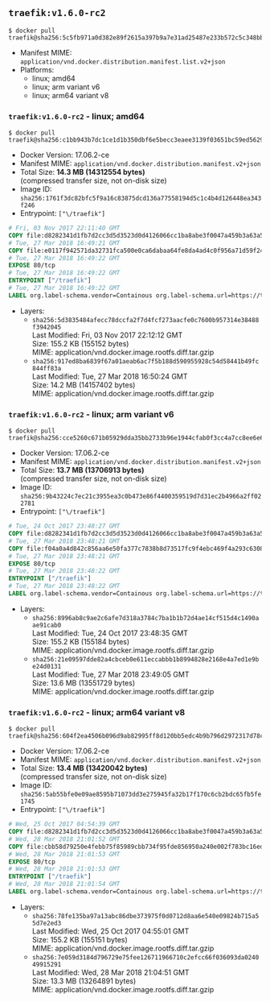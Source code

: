 ## `traefik:v1.6.0-rc2`

```console
$ docker pull traefik@sha256:5c5fb971a0d382e89f2615a397b9a7e31ad25487e233b572c5c348bb7345cfa8
```

-	Manifest MIME: `application/vnd.docker.distribution.manifest.list.v2+json`
-	Platforms:
	-	linux; amd64
	-	linux; arm variant v6
	-	linux; arm64 variant v8

### `traefik:v1.6.0-rc2` - linux; amd64

```console
$ docker pull traefik@sha256:c1bb943b7dc1ce1d1b350dbf6e5becc3eaee3139f03651bc59ed562914ee4c3d
```

-	Docker Version: 17.06.2-ce
-	Manifest MIME: `application/vnd.docker.distribution.manifest.v2+json`
-	Total Size: **14.3 MB (14312554 bytes)**  
	(compressed transfer size, not on-disk size)
-	Image ID: `sha256:1761f3dc82bfc5f9a16c83875dcd136a77558194d5c1c4b4d126448ea343f246`
-	Entrypoint: `["\/traefik"]`

```dockerfile
# Fri, 03 Nov 2017 22:11:40 GMT
COPY file:d8282341d1fb7d2cc3d5d3523d0d4126066cc1ba8abe3f0047a459b3a63a5653 in /etc/ssl/certs/ 
# Tue, 27 Mar 2018 16:49:21 GMT
COPY file:e0117f942571da32731fca500e0ca6dabaa64fe8da4ad4c0f956a71d59f245b0 in / 
# Tue, 27 Mar 2018 16:49:22 GMT
EXPOSE 80/tcp
# Tue, 27 Mar 2018 16:49:22 GMT
ENTRYPOINT ["/traefik"]
# Tue, 27 Mar 2018 16:49:22 GMT
LABEL org.label-schema.vendor=Containous org.label-schema.url=https://traefik.io org.label-schema.name=Traefik org.label-schema.description=A modern reverse-proxy org.label-schema.version=v1.6.0-rc2 org.label-schema.docker.schema-version=1.0
```

-	Layers:
	-	`sha256:5d3835484afecc78dccfa2f7d4fcf273aacfe0c7600b957314e38488f3942045`  
		Last Modified: Fri, 03 Nov 2017 22:12:12 GMT  
		Size: 155.2 KB (155152 bytes)  
		MIME: application/vnd.docker.image.rootfs.diff.tar.gzip
	-	`sha256:917ed8ba6839f67a01aeab6ac7f5b188d590955928c54d58441b49fc844ff83a`  
		Last Modified: Tue, 27 Mar 2018 16:50:24 GMT  
		Size: 14.2 MB (14157402 bytes)  
		MIME: application/vnd.docker.image.rootfs.diff.tar.gzip

### `traefik:v1.6.0-rc2` - linux; arm variant v6

```console
$ docker pull traefik@sha256:cce5260c671b05929dda35bb2733b96e1944cfab0f3cc4a7cc8ee6e6fc3425ef
```

-	Docker Version: 17.06.2-ce
-	Manifest MIME: `application/vnd.docker.distribution.manifest.v2+json`
-	Total Size: **13.7 MB (13706913 bytes)**  
	(compressed transfer size, not on-disk size)
-	Image ID: `sha256:9b43224c7ec21c3955ea3c0b473e86f4400359519d7d31ec2b4966a2ff022781`
-	Entrypoint: `["\/traefik"]`

```dockerfile
# Tue, 24 Oct 2017 23:48:27 GMT
COPY file:d8282341d1fb7d2cc3d5d3523d0d4126066cc1ba8abe3f0047a459b3a63a5653 in /etc/ssl/certs/ 
# Tue, 27 Mar 2018 23:48:21 GMT
COPY file:f04a0a4d842c856aa6e50fa377c7838b8d73517fc9f4ebc469f4a293c63083d8 in / 
# Tue, 27 Mar 2018 23:48:21 GMT
EXPOSE 80/tcp
# Tue, 27 Mar 2018 23:48:22 GMT
ENTRYPOINT ["/traefik"]
# Tue, 27 Mar 2018 23:48:22 GMT
LABEL org.label-schema.vendor=Containous org.label-schema.url=https://traefik.io org.label-schema.name=Traefik org.label-schema.description=A modern reverse-proxy org.label-schema.version=v1.6.0-rc2 org.label-schema.docker.schema-version=1.0
```

-	Layers:
	-	`sha256:8996ab8c9ae2c6afe7d318a3784c7ba1b1b72d4ae14cf515d4c1490aae91cab0`  
		Last Modified: Tue, 24 Oct 2017 23:48:35 GMT  
		Size: 155.2 KB (155184 bytes)  
		MIME: application/vnd.docker.image.rootfs.diff.tar.gzip
	-	`sha256:21e09597dde82a4cbceb0e611eccabbb1b8994828e2168e4a7ed1e9be24d0131`  
		Last Modified: Tue, 27 Mar 2018 23:49:05 GMT  
		Size: 13.6 MB (13551729 bytes)  
		MIME: application/vnd.docker.image.rootfs.diff.tar.gzip

### `traefik:v1.6.0-rc2` - linux; arm64 variant v8

```console
$ docker pull traefik@sha256:604f2ea4506b096d9ab82995ff8d120bb5edc4b9b796d2972317d78cea23a5ea
```

-	Docker Version: 17.06.2-ce
-	Manifest MIME: `application/vnd.docker.distribution.manifest.v2+json`
-	Total Size: **13.4 MB (13420042 bytes)**  
	(compressed transfer size, not on-disk size)
-	Image ID: `sha256:5ab55bfe0e09ae8595b71073dd3e275945fa32b17f170c6cb2bdc65fb5fe1745`
-	Entrypoint: `["\/traefik"]`

```dockerfile
# Wed, 25 Oct 2017 04:54:39 GMT
COPY file:d8282341d1fb7d2cc3d5d3523d0d4126066cc1ba8abe3f0047a459b3a63a5653 in /etc/ssl/certs/ 
# Wed, 28 Mar 2018 21:01:52 GMT
COPY file:cbb58d79250e4febb75f85989cbb734f95fde856950a240e002f783bc16edf13 in / 
# Wed, 28 Mar 2018 21:01:53 GMT
EXPOSE 80/tcp
# Wed, 28 Mar 2018 21:01:53 GMT
ENTRYPOINT ["/traefik"]
# Wed, 28 Mar 2018 21:01:54 GMT
LABEL org.label-schema.vendor=Containous org.label-schema.url=https://traefik.io org.label-schema.name=Traefik org.label-schema.description=A modern reverse-proxy org.label-schema.version=v1.6.0-rc2 org.label-schema.docker.schema-version=1.0
```

-	Layers:
	-	`sha256:78fe135ba97a13abc86dbe373975f0d0712d8aa6e540e09824b715a55d7e2ed3`  
		Last Modified: Wed, 25 Oct 2017 04:55:01 GMT  
		Size: 155.2 KB (155151 bytes)  
		MIME: application/vnd.docker.image.rootfs.diff.tar.gzip
	-	`sha256:7e059d3184d796729e75fee126711966710c2efcc66f036093da024049915291`  
		Last Modified: Wed, 28 Mar 2018 21:04:51 GMT  
		Size: 13.3 MB (13264891 bytes)  
		MIME: application/vnd.docker.image.rootfs.diff.tar.gzip

